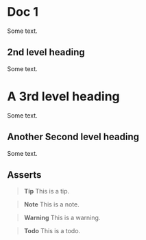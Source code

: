 # Doc 1

Some text. 

## 2nd level heading

Some text. 

# A 3rd level heading

Some text. 

## Another Second level heading

Some text. 

## Asserts

> **Tip** This is a tip.

<span></span>
> **Note** This is a note.

<span></span>
> **Warning** This is a warning.

<span></span>
> **Todo** This is a todo.